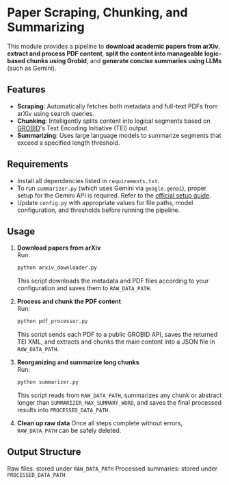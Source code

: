 # Paper Scraping, Chunking, and Summarizing

This module provides a pipeline to **download academic papers from arXiv**, **extract and process PDF content**, **split the content into manageable logic-based chunks using Grobid**, and **generate concise summaries using LLMs** (such as Gemini).

## Features

- **Scraping**: Automatically fetches both metadata and full-text PDFs from arXiv using search queries.
- **Chunking**: Intelligently splits content into logical segments based on [GROBID](https://github.com/kermitt2/grobid)'s Text Encoding Initiative (TEI) output.
- **Summarizing**: Uses large language models to summarize segments that exceed a specified length threshold.

## Requirements

- Install all dependencies listed in `requirements.txt`.
- To run `summarizer.py` (which uses Gemini via `google.genai`), proper setup for the Gemini API is required. Refer to the [official setup guide](https://googleapis.github.io/python-genai/).
- Update `config.py` with appropriate values for file paths, model configuration, and thresholds before running the pipeline.

## Usage

1. **Download papers from arXiv**  
   Run:
   ```bash
   python arxiv_downloader.py
   ```
   This script downloads the metadata and PDF files according to your configuration and saves them to `RAW_DATA_PATH`.

2. **Process and chunk the PDF content**  
   Run:
   ```bash
   python pdf_processor.py
   ```
   This script sends each PDF to a public GROBID API, saves the returned TEI XML, and extracts and chunks the main content into a JSON file in `RAW_DATA_PATH`.

3. **Reorganizing and summarize long chunks**  
   Run:
   ```bash
   python summarizer.py
   ```
   This script reads from `RAW_DATA_PATH`, summarizes any chunk or abstract longer than `SUMMARIZER_MAX_SUMMARY_WORD`, and saves the final processed results into `PROCESSED_DATA_PATH`.

4. **Clean up raw data**
   Once all steps complete without errors, `RAW_DATA_PATH` can be safely deleted.


## Output Structure
Raw files: stored under `RAW_DATA_PATH`
Processed summaries: stored under   `PROCESSED_DATA_PATH`